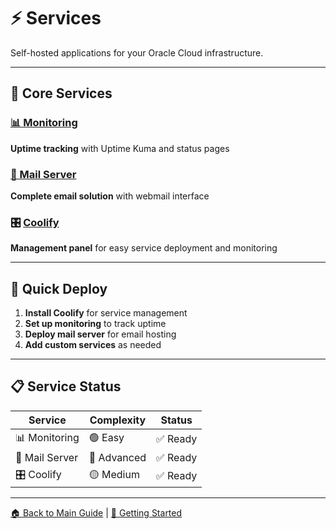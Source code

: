# ⚡ Services

Self-hosted applications for your Oracle Cloud infrastructure.

---

## 🚀 Core Services

### [📊 Monitoring](./monitoring/README.md)
**Uptime tracking** with Uptime Kuma and status pages

### [📧 Mail Server](./mail/README.md)
**Complete email solution** with webmail interface

### 🎛️ [Coolify](./coolify/README.md)
**Management panel** for easy service deployment and monitoring  

---

## 🎯 Quick Deploy

1. **Install Coolify** for service management
2. **Set up monitoring** to track uptime
3. **Deploy mail server** for email hosting
4. **Add custom services** as needed

---

## 📋 Service Status

| Service | Complexity | Status |
|---------|------------|--------|
| 📊 Monitoring | 🟢 Easy | ✅ Ready |
| 📧 Mail Server | 🔴 Advanced | ✅ Ready |
| 🎛️ Coolify | 🟡 Medium | ✅ Ready |

---

[🏠 Back to Main Guide](../../README.md) | [🚀 Getting Started](../getting-started/)
